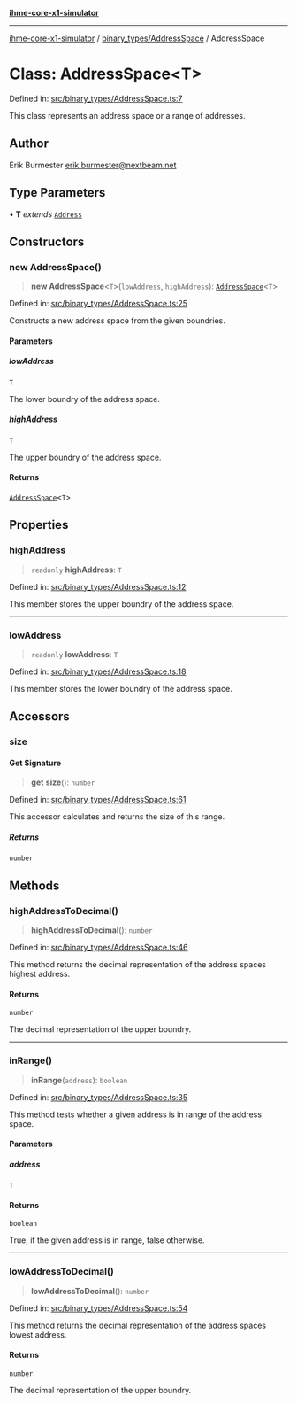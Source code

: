 [**ihme-core-x1-simulator**](../../../README.md)

***

[ihme-core-x1-simulator](../../../modules.md) / [binary\_types/AddressSpace](../README.md) / AddressSpace

# Class: AddressSpace\<T\>

Defined in: [src/binary\_types/AddressSpace.ts:7](https://github.com/ProgrammIt/CPU-Simulator/blob/3f9c46c26c2e1cba2638010869a3cab9b9c737f9/src/binary_types/AddressSpace.ts#L7)

This class represents an address space or a range of addresses.

## Author

Erik Burmester <erik.burmester@nextbeam.net>

## Type Parameters

• **T** *extends* [`Address`](../../Address/classes/Address.md)

## Constructors

### new AddressSpace()

> **new AddressSpace**\<`T`\>(`lowAddress`, `highAddress`): [`AddressSpace`](AddressSpace.md)\<`T`\>

Defined in: [src/binary\_types/AddressSpace.ts:25](https://github.com/ProgrammIt/CPU-Simulator/blob/3f9c46c26c2e1cba2638010869a3cab9b9c737f9/src/binary_types/AddressSpace.ts#L25)

Constructs a new address space from the given boundries.

#### Parameters

##### lowAddress

`T`

The lower boundry of the address space.

##### highAddress

`T`

The upper boundry of the address space.

#### Returns

[`AddressSpace`](AddressSpace.md)\<`T`\>

## Properties

### highAddress

> `readonly` **highAddress**: `T`

Defined in: [src/binary\_types/AddressSpace.ts:12](https://github.com/ProgrammIt/CPU-Simulator/blob/3f9c46c26c2e1cba2638010869a3cab9b9c737f9/src/binary_types/AddressSpace.ts#L12)

This member stores the upper boundry of the address space.

***

### lowAddress

> `readonly` **lowAddress**: `T`

Defined in: [src/binary\_types/AddressSpace.ts:18](https://github.com/ProgrammIt/CPU-Simulator/blob/3f9c46c26c2e1cba2638010869a3cab9b9c737f9/src/binary_types/AddressSpace.ts#L18)

This member stores the lower boundry of the address space.

## Accessors

### size

#### Get Signature

> **get** **size**(): `number`

Defined in: [src/binary\_types/AddressSpace.ts:61](https://github.com/ProgrammIt/CPU-Simulator/blob/3f9c46c26c2e1cba2638010869a3cab9b9c737f9/src/binary_types/AddressSpace.ts#L61)

This accessor calculates and returns the size of this range.

##### Returns

`number`

## Methods

### highAddressToDecimal()

> **highAddressToDecimal**(): `number`

Defined in: [src/binary\_types/AddressSpace.ts:46](https://github.com/ProgrammIt/CPU-Simulator/blob/3f9c46c26c2e1cba2638010869a3cab9b9c737f9/src/binary_types/AddressSpace.ts#L46)

This method returns the decimal representation of the address spaces highest address.

#### Returns

`number`

The decimal representation of the upper boundry.

***

### inRange()

> **inRange**(`address`): `boolean`

Defined in: [src/binary\_types/AddressSpace.ts:35](https://github.com/ProgrammIt/CPU-Simulator/blob/3f9c46c26c2e1cba2638010869a3cab9b9c737f9/src/binary_types/AddressSpace.ts#L35)

This method tests whether a given address is in range of the address space.

#### Parameters

##### address

`T`

#### Returns

`boolean`

True, if the given address is in range, false otherwise.

***

### lowAddressToDecimal()

> **lowAddressToDecimal**(): `number`

Defined in: [src/binary\_types/AddressSpace.ts:54](https://github.com/ProgrammIt/CPU-Simulator/blob/3f9c46c26c2e1cba2638010869a3cab9b9c737f9/src/binary_types/AddressSpace.ts#L54)

This method returns the decimal representation of the address spaces lowest address.

#### Returns

`number`

The decimal representation of the upper boundry.

